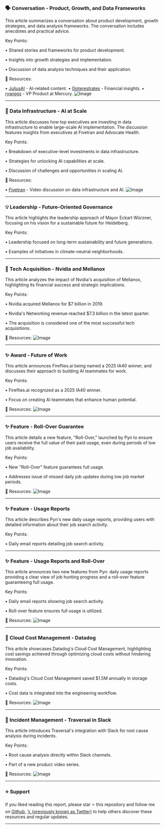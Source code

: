 ### 🗣️  Conversation - Product, Growth, and Data Frameworks

This article summarizes a conversation about product development, growth strategies, and data analysis frameworks.  The conversation includes anecdotes and practical advice.

Key Points:

• Shared stories and frameworks for product development.

• Insights into growth strategies and implementation.

• Discussion of data analysis techniques and their application.


🔗 Resources:

• [JuliusAI](https://x.com/JuliusAI_) - AI-related content.
• [0interestrates](https://x.com/0interestrates) -  Financial insights.
• [rywiggs](https://x.com/rywiggs) - VP Product at Mercury.
![Image](https://pbs.twimg.com/media/GzdfCmfa0AAfDP7?format=jpg&name=small)


---

### 🚀 Data Infrastructure - AI at Scale

This article discusses how top executives are investing in data infrastructure to enable large-scale AI implementation.  The discussion features insights from executives at Fivetran and Advocate Health.


Key Points:

• Breakdown of executive-level investments in data infrastructure.

• Strategies for unlocking AI capabilities at scale.

• Discussion of challenges and opportunities in scaling AI.


🔗 Resources:

• [Fivetran](https://5tran.co/4n8SuB) - Video discussion on data infrastructure and AI.
![Image](https://pbs.twimg.com/ext_tw_video_thumb/1961190822772150272/pu/img/1S-F_CyIKe46N3-v.jpg)


---

### 💡 Leadership -  Future-Oriented Governance

This article highlights the leadership approach of Mayor Eckart Würzner, focusing on his vision for a sustainable future for Heidelberg.

Key Points:

•  Leadership focused on long-term sustainability and future generations.

•  Examples of initiatives in climate-neutral neighborhoods.



---

### 🤖 Tech Acquisition - Nvidia and Mellanox

This article analyzes the impact of Nvidia's acquisition of Mellanox, highlighting its financial success and strategic implications.

Key Points:

• Nvidia acquired Mellanox for $7 billion in 2019.

•  Nvidia's Networking revenue reached $7.3 billion in the latest quarter.

• The acquisition is considered one of the most successful tech acquisitions.


🔗 Resources:
![Image](https://pbs.twimg.com/media/GzeKSyWaMAApxrr?format=jpg&name=small)


---

### ✨ Award - Future of Work

This article announces Fireflies.ai being named a 2025 IA40 winner, and discusses their approach to building AI teammates for work.


Key Points:

• Fireflies.ai recognized as a 2025 IA40 winner.

•  Focus on creating AI teammates that enhance human potential.



🔗 Resources:
![Image](https://pbs.twimg.com/media/GzdpEoQWAAAjcTP?format=jpg&name=small)


---

### ✨ Feature - Roll-Over Guarantee

This article details a new feature, "Roll-Over,"  launched by Pyn to ensure users receive the full value of their paid usage, even during periods of low job availability.

Key Points:

•  New "Roll-Over" feature guarantees full usage.

• Addresses issue of missed daily job updates during low job market periods.


🔗 Resources:
![Image](https://pbs.twimg.com/tweet_video_thumb/GzdtIsGWwAAlOvi.jpg)


---

### ✨ Feature - Usage Reports

This article describes Pyn's new daily usage reports, providing users with detailed information about their job search activity.


Key Points:

• Daily email reports detailing job search activity.


---

### ✨ Feature - Usage Reports and Roll-Over

This article announces two new features from Pyn: daily usage reports providing a clear view of job hunting progress and a roll-over feature guaranteeing full usage.

Key Points:

• Daily email reports showing job search activity.

• Roll-over feature ensures full usage is utilized.


🔗 Resources:
![Image](https://pbs.twimg.com/tweet_video_thumb/GzdtMpoWUAAmu6u.jpg)


---

### 🤖 Cloud Cost Management - Datadog

This article showcases Datadog's Cloud Cost Management, highlighting cost savings achieved through optimizing cloud costs without hindering innovation.

Key Points:

•  Datadog's Cloud Cost Management saved $1.5M annually in storage costs.

•  Cost data is integrated into the engineering workflow.


🔗 Resources:
![Image](https://pbs.twimg.com/media/GzdsYZ1WgAAv9F5?format=jpg&name=small)


---

### 🤖 Incident Management - Traversal in Slack

This article introduces Traversal's integration with Slack for root cause analysis during incidents.


Key Points:

• Root cause analysis directly within Slack channels.

• Part of a new product video series.


🔗 Resources:
![Image](https://pbs.twimg.com/amplify_video_thumb/1961116602809696256/img/Q_tzTjFOc26WUhNx.jpg)


---

### ⭐️ Support

If you liked reading this report, please star ⭐️ this repository and follow me on [Github](https://github.com/Drix10), [𝕏 (previously known as Twitter)](https://x.com/DRIX_10_) to help others discover these resources and regular updates.

---
